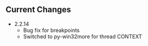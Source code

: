 ## Current Changes
* 2.2.14
  * Bug fix for breakpoints
  * Switched to py-win32more for thread CONTEXT